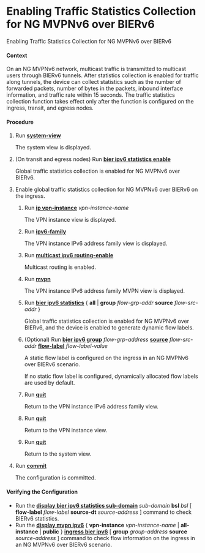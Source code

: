 Enabling Traffic Statistics Collection for NG MVPNv6 over BIERv6
================================================================

Enabling Traffic Statistics Collection for NG MVPNv6 over BIERv6

#### Context

On an NG MVPNv6 network, multicast traffic is transmitted to multicast users through BIERv6 tunnels. After statistics collection is enabled for traffic along tunnels, the device can collect statistics such as the number of forwarded packets, number of bytes in the packets, inbound interface information, and traffic rate within 15 seconds. The traffic statistics collection function takes effect only after the function is configured on the ingress, transit, and egress nodes.


#### Procedure

1. Run [**system-view**](cmdqueryname=system-view)
   
   
   
   The system view is displayed.
2. (On transit and egress nodes) Run [**bier ipv6 statistics enable**](cmdqueryname=bier+ipv6+statistics+enable)
   
   
   
   Global traffic statistics collection is enabled for NG MVPNv6 over BIERv6.
3. Enable global traffic statistics collection for NG MVPNv6 over BIERv6 on the ingress.
   1. Run [**ip vpn-instance**](cmdqueryname=ip+vpn-instance) *vpn-instance-name*
      
      
      
      The VPN instance view is displayed.
   2. Run [**ipv6-family**](cmdqueryname=ipv6-family)
      
      
      
      The VPN instance IPv6 address family view is displayed.
   3. Run [**multicast ipv6 routing-enable**](cmdqueryname=multicast+ipv6+routing-enable)
      
      
      
      Multicast routing is enabled.
   4. Run [**mvpn**](cmdqueryname=mvpn)
      
      
      
      The VPN instance IPv6 address family MVPN view is displayed.
   5. Run [**bier ipv6 statistics**](cmdqueryname=bier+ipv6+statistics) { **all** | **group** *flow-grp-addr* **source** *flow-src-addr* }
      
      
      
      Global traffic statistics collection is enabled for NG MVPNv6 over BIERv6, and the device is enabled to generate dynamic flow labels.
   6. (Optional) Run [**bier ipv6 group**](cmdqueryname=bier+ipv6+group) *flow-grp-address* [**source**](cmdqueryname=source) *flow-src-addr* [**flow-label**](cmdqueryname=flow-label) *flow-label-value*
      
      
      
      A static flow label is configured on the ingress in an NG MVPNv6 over BIERv6 scenario.
      
      
      
      If no static flow label is configured, dynamically allocated flow labels are used by default.
   7. Run [**quit**](cmdqueryname=quit)
      
      
      
      Return to the VPN instance IPv6 address family view.
   8. Run [**quit**](cmdqueryname=quit)
      
      
      
      Return to the VPN instance view.
   9. Run [**quit**](cmdqueryname=quit)
      
      
      
      Return to the system view.
4. Run [**commit**](cmdqueryname=commit)
   
   
   
   The configuration is committed.

#### Verifying the Configuration

* Run the [**display bier ipv6 statistics sub-domain**](cmdqueryname=display+bier+ipv6+statistics+sub-domain) *sub-domain* **bsl** *bsl* [ **flow-label** *flow-label* **source-dt** *source-address* ] command to check BIERv6 statistics.
* Run the [**display mvpn ipv6**](cmdqueryname=display+mvpn+ipv6) { **vpn-instance** *vpn-instance-name* | **all-instance** | **public** } [**ingress bier ipv6**](cmdqueryname=ingress+bier+ipv6) [ **group** *group-address* **source** *source-address* ] command to check flow information on the ingress in an NG MVPNv6 over BIERv6 scenario.